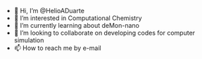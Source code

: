 - 👋 Hi, I’m @HelioADuarte
- 👀 I’m interested in Computational Chemistry
- 🌱 I’m currently learning about deMon-nano
- 💞️ I’m looking to collaborate on developing codes for computer simulation
- 📫 How to reach me by e-mail

<!---
HelioADuarte/HelioADuarte is a ✨ special ✨ repository because its `README.md` (this file) appears on your GitHub profile.
You can click the Preview link to take a look at your changes.
--->
